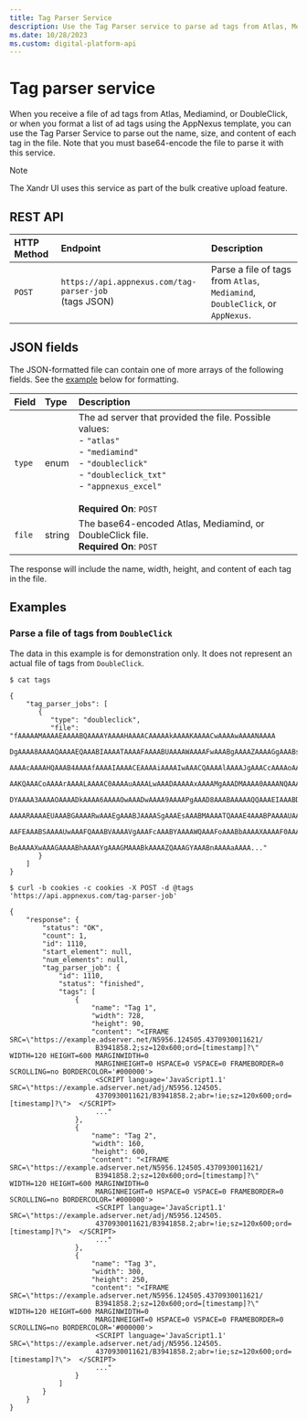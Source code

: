 ```yaml
---
title: Tag Parser Service
description: Use the Tag Parser service to parse ad tags from Atlas, Mediamind, or DoubleClick files, but base64-encode the file first.
ms.date: 10/28/2023
ms.custom: digital-platform-api
---
```


# Tag parser service

When you receive a file of ad tags from Atlas, Mediamind, or DoubleClick, or when you format a list of ad tags using the AppNexus template, you can use the Tag Parser Service to parse out the name, size, and content of each tag in the file. Note that you must base64-encode the file to parse it with this service.

> [!NOTE]
> The Xandr UI uses this service as part of the bulk creative upload feature.

## REST API

| HTTP Method | Endpoint | Description |
|:---|:---|:---|
| `POST` | `https://api.appnexus.com/tag-parser-job`<br>(tags JSON) | Parse a file of tags from `Atlas`, `Mediamind`, `DoubleClick`, or `AppNexus`. |

## JSON fields

The JSON-formatted file can contain one of more arrays of the following fields. See the [example](#examples) below for formatting.

| Field | Type | Description |
|:---|:---|:---|
| `type` | enum | The ad server that provided the file. Possible values: <br> - `"atlas"` <br> - `"mediamind"` <br> - `"doubleclick"` <br> - `"doubleclick_txt"` <br> - `"appnexus_excel"`<br><br>**Required On**: `POST` |
| `file` | string | The base64-encoded Atlas, Mediamind, or DoubleClick file.<br>**Required On**: `POST` |

The response will include the name, width, height, and content of each tag in the file.

## Examples

### Parse a file of tags from `DoubleClick`

The data in this example is for demonstration only. It does not represent an actual file of tags from `DoubleClick`.

```
$ cat tags

{
    "tag_parser_jobs": [
       {
          "type": "doubleclick",
          "file": "fAAAAAMAAAAEAAAABQAAAAYAAAAHAAAACAAAAAkAAAAKAAAACwAAAAwAAAANAAAA
           DgAAAA8AAAAQAAAAEQAAABIAAAATAAAAFAAAABUAAAAWAAAAFwAAABgAAAAZAAAAGgAAABs
           AAAAcAAAAHQAAAB4AAAAfAAAAIAAAACEAAAAiAAAAIwAAACQAAAAlAAAAJgAAACcAAAAoAA
           AAKQAAACoAAAArAAAALAAAAC0AAAAuAAAALwAAADAAAAAxAAAAMgAAADMAAAA0AAAANQAAA
           DYAAAA3AAAAOAAAADkAAAA6AAAAOwAAADwAAAA9AAAAPgAAAD8AAABAAAAAQQAAAEIAAABD
           AAAARAAAAEUAAABGAAAARwAAAEgAAABJAAAASgAAAEsAAABMAAAATQAAAE4AAABPAAAAUAA
           AAFEAAABSAAAAUwAAAFQAAABVAAAAVgAAAFcAAABYAAAAWQAAAFoAAABbAAAAXAAAAF0AAA
           BeAAAAXwAAAGAAAABhAAAAYgAAAGMAAABkAAAAZQAAAGYAAABnAAAAaAAAA..."
       }
    ]
}

$ curl -b cookies -c cookies -X POST -d @tags 'https://api.appnexus.com/tag-parser-job'

{
    "response": {
        "status": "OK",
        "count": 1,
        "id": 1110,
        "start_element": null,
        "num_elements": null,
        "tag_parser_job": {
            "id": 1110,
            "status": "finished",
            "tags": [
                {
                    "name": "Tag 1",
                    "width": 728,
                    "height": 90,
                    "content": "<IFRAME SRC=\"https://example.adserver.net/N5956.124505.4370930011621/
                     B3941858.2;sz=120x600;ord=[timestamp]?\" WIDTH=120 HEIGHT=600 MARGINWIDTH=0
                     MARGINHEIGHT=0 HSPACE=0 VSPACE=0 FRAMEBORDER=0 SCROLLING=no BORDERCOLOR='#000000'>
                     <SCRIPT language='JavaScript1.1' SRC=\"https://example.adserver.net/adj/N5956.124505.
                     4370930011621/B3941858.2;abr=!ie;sz=120x600;ord=[timestamp]?\">  </SCRIPT>
                     ..."
                },
                {
                    "name": "Tag 2",
                    "width": 160,
                    "height": 600,
                    "content": "<IFRAME SRC=\"https://example.adserver.net/N5956.124505.4370930011621/
                     B3941858.2;sz=120x600;ord=[timestamp]?\" WIDTH=120 HEIGHT=600 MARGINWIDTH=0
                     MARGINHEIGHT=0 HSPACE=0 VSPACE=0 FRAMEBORDER=0 SCROLLING=no BORDERCOLOR='#000000'>
                     <SCRIPT language='JavaScript1.1' SRC=\"https://example.adserver.net/adj/N5956.124505.
                     4370930011621/B3941858.2;abr=!ie;sz=120x600;ord=[timestamp]?\">  </SCRIPT>
                     ..."
                },
                {
                    "name": "Tag 3",
                    "width": 300,
                    "height": 250,
                    "content": "<IFRAME SRC=\"https://example.adserver.net/N5956.124505.4370930011621/
                     B3941858.2;sz=120x600;ord=[timestamp]?\" WIDTH=120 HEIGHT=600 MARGINWIDTH=0
                     MARGINHEIGHT=0 HSPACE=0 VSPACE=0 FRAMEBORDER=0 SCROLLING=no BORDERCOLOR='#000000'>
                     <SCRIPT language='JavaScript1.1' SRC=\"https://example.adserver.net/adj/N5956.124505.
                     4370930011621/B3941858.2;abr=!ie;sz=120x600;ord=[timestamp]?\">  </SCRIPT>
                     ..."
                }
            ]
        }
    }
}
```
